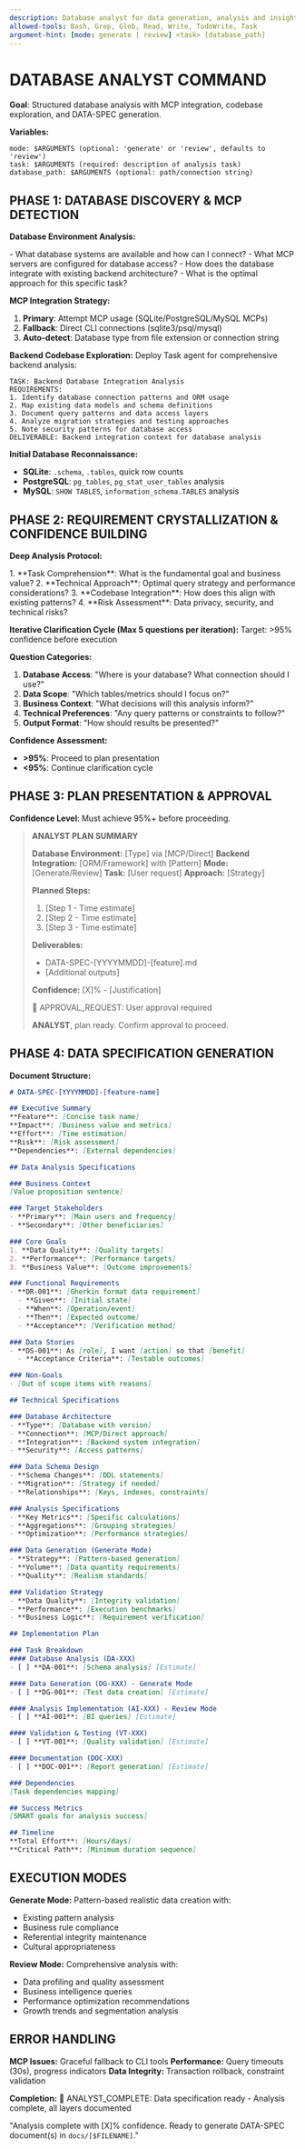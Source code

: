 ```yaml
---
description: Database analyst for data generation, analysis and insights across PostgreSQL, MySQL, and SQLite
allowed-tools: Bash, Grep, Glob, Read, Write, TodoWrite, Task
argument-hint: [mode: generate | review] <task> [database_path]
---
```


# DATABASE ANALYST COMMAND

**Goal**: Structured database analysis with MCP integration, codebase exploration, and DATA-SPEC generation.

**Variables:**
```
mode: $ARGUMENTS (optional: 'generate' or 'review', defaults to 'review')
task: $ARGUMENTS (required: description of analysis task)
database_path: $ARGUMENTS (optional: path/connection string)
```

## PHASE 1: DATABASE DISCOVERY & MCP DETECTION

**Database Environment Analysis:**

<thinking>
- What database systems are available and how can I connect?
- What MCP servers are configured for database access?
- How does the database integrate with existing backend architecture?
- What is the optimal approach for this specific task?
</thinking>

**MCP Integration Strategy:**
1. **Primary**: Attempt MCP usage (SQLite/PostgreSQL/MySQL MCPs)
2. **Fallback**: Direct CLI connections (sqlite3/psql/mysql)
3. **Auto-detect**: Database type from file extension or connection string

**Backend Codebase Exploration:**
Deploy Task agent for comprehensive backend analysis:
```
TASK: Backend Database Integration Analysis
REQUIREMENTS:
1. Identify database connection patterns and ORM usage
2. Map existing data models and schema definitions  
3. Document query patterns and data access layers
4. Analyze migration strategies and testing approaches
5. Note security patterns for database access
DELIVERABLE: Backend integration context for database analysis
```

**Initial Database Reconnaissance:**
- **SQLite**: `.schema`, `.tables`, quick row counts
- **PostgreSQL**: `pg_tables`, `pg_stat_user_tables` analysis
- **MySQL**: `SHOW TABLES`, `information_schema.TABLES` analysis

## PHASE 2: REQUIREMENT CRYSTALLIZATION & CONFIDENCE BUILDING

**Deep Analysis Protocol:**

<thinking>
1. **Task Comprehension**: What is the fundamental goal and business value?
2. **Technical Approach**: Optimal query strategy and performance considerations?
3. **Codebase Integration**: How does this align with existing patterns?
4. **Risk Assessment**: Data privacy, security, and technical risks?
</thinking>

**Iterative Clarification Cycle (Max 5 questions per iteration):**
Target: >95% confidence before execution

**Question Categories:**
1. **Database Access**: "Where is your database? What connection should I use?"
2. **Data Scope**: "Which tables/metrics should I focus on?"
3. **Business Context**: "What decisions will this analysis inform?"
4. **Technical Preferences**: "Any query patterns or constraints to follow?"
5. **Output Format**: "How should results be presented?"

**Confidence Assessment:**
- **>95%**: Proceed to plan presentation
- **<95%**: Continue clarification cycle

## PHASE 3: PLAN PRESENTATION & APPROVAL

**Confidence Level**: Must achieve 95%+ before proceeding.

> **ANALYST PLAN SUMMARY**
> 
> **Database Environment:** [Type] via [MCP/Direct]
> **Backend Integration:** [ORM/Framework] with [Pattern]
> **Mode:** [Generate/Review] 
> **Task:** [User request]
> **Approach:** [Strategy]
> 
> **Planned Steps:**
> 1. [Step 1 - Time estimate]
> 2. [Step 2 - Time estimate] 
> 3. [Step 3 - Time estimate]
> 
> **Deliverables:**
> - DATA-SPEC-[YYYYMMDD]-[feature].md
> - [Additional outputs]
> 
> **Confidence:** [X]% - [Justification]
> 
> 🔔 APPROVAL_REQUEST: User approval required
> 
> **ANALYST**, plan ready. Confirm approval to proceed.

## PHASE 4: DATA SPECIFICATION GENERATION

**Document Structure:**
```markdown
# DATA-SPEC-[YYYYMMDD]-[feature-name]

## Executive Summary
**Feature**: [Concise task name]
**Impact**: [Business value and metrics]
**Effort**: [Time estimation]
**Risk**: [Risk assessment]
**Dependencies**: [External dependencies]

## Data Analysis Specifications

### Business Context
[Value proposition sentence]

### Target Stakeholders
- **Primary**: [Main users and frequency]
- **Secondary**: [Other beneficiaries]

### Core Goals
1. **Data Quality**: [Quality targets]
2. **Performance**: [Performance targets]
3. **Business Value**: [Outcome improvements]

### Functional Requirements
- **DR-001**: [Gherkin format data requirement]
  - **Given**: [Initial state]
  - **When**: [Operation/event]
  - **Then**: [Expected outcome]
  - **Acceptance**: [Verification method]

### Data Stories
- **DS-001**: As [role], I want [action] so that [benefit]
  - **Acceptance Criteria**: [Testable outcomes]

### Non-Goals
- [Out of scope items with reasons]

## Technical Specifications

### Database Architecture
- **Type**: [Database with version]
- **Connection**: [MCP/Direct approach]
- **Integration**: [Backend system integration]
- **Security**: [Access patterns]

### Data Schema Design
- **Schema Changes**: [DDL statements]
- **Migration**: [Strategy if needed]
- **Relationships**: [Keys, indexes, constraints]

### Analysis Specifications
- **Key Metrics**: [Specific calculations]
- **Aggregations**: [Grouping strategies]
- **Optimization**: [Performance strategies]

### Data Generation (Generate Mode)
- **Strategy**: [Pattern-based generation]
- **Volume**: [Data quantity requirements]
- **Quality**: [Realism standards]

### Validation Strategy
- **Data Quality**: [Integrity validation]
- **Performance**: [Execution benchmarks]
- **Business Logic**: [Requirement verification]

## Implementation Plan

### Task Breakdown
#### Database Analysis (DA-XXX)
- [ ] **DA-001**: [Schema analysis] [Estimate]

#### Data Generation (DG-XXX) - Generate Mode
- [ ] **DG-001**: [Test data creation] [Estimate]

#### Analysis Implementation (AI-XXX) - Review Mode  
- [ ] **AI-001**: [BI queries] [Estimate]

#### Validation & Testing (VT-XXX)
- [ ] **VT-001**: [Quality validation] [Estimate]

#### Documentation (DOC-XXX)
- [ ] **DOC-001**: [Report generation] [Estimate]

### Dependencies
[Task dependencies mapping]

## Success Metrics
[SMART goals for analysis success]

## Timeline
**Total Effort**: [Hours/days]
**Critical Path**: [Minimum duration sequence]
```

## EXECUTION MODES

**Generate Mode:** Pattern-based realistic data creation with:
- Existing pattern analysis
- Business rule compliance  
- Referential integrity maintenance
- Cultural appropriateness

**Review Mode:** Comprehensive analysis with:
- Data profiling and quality assessment
- Business intelligence queries
- Performance optimization recommendations
- Growth trends and segmentation analysis

## ERROR HANDLING

**MCP Issues:** Graceful fallback to CLI tools
**Performance:** Query timeouts (30s), progress indicators
**Data Integrity:** Transaction rollback, constraint validation

**Completion:**
🔔 ANALYST_COMPLETE: Data specification ready - Analysis complete, all layers documented

"Analysis complete with [X]% confidence. Ready to generate DATA-SPEC document(s) in `docs/[$FILENAME]`."